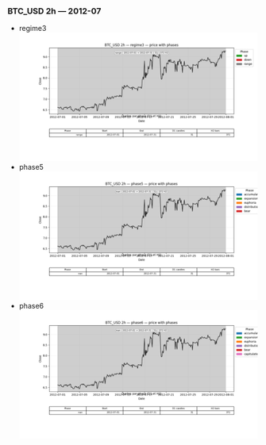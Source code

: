 ### BTC_USD 2h — 2012-07

- regime3
![BTC_USD_2h_regime3_2012-07_phase_price.png](outputs/fourier/phase_monthly/BTC_USD/2h/2012/2012-07/BTC_USD_2h_regime3_2012-07_phase_price.png)
- phase5
![BTC_USD_2h_phase5_2012-07_phase_price.png](outputs/fourier/phase_monthly/BTC_USD/2h/2012/2012-07/BTC_USD_2h_phase5_2012-07_phase_price.png)
- phase6
![BTC_USD_2h_phase6_2012-07_phase_price.png](outputs/fourier/phase_monthly/BTC_USD/2h/2012/2012-07/BTC_USD_2h_phase6_2012-07_phase_price.png)
